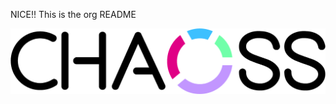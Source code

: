 NICE!! This is the org README

![CHAOSS](https://github.com/GermonprezTestOrg/.github/blob/main/profile/Chaoss_Logo_Pantone.jpg)

